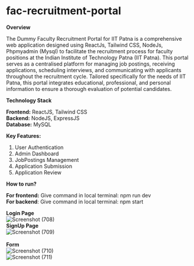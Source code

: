 # **fac-recruitment-portal**

**Overview** <br/>

The Dummy Faculty Recruitment Portal for IIT Patna is a comprehensive web application designed using ReactJs, Tailwind CSS, NodeJs, Phpmyadmin (Mysql) to facilitate the recruitment process for faculty positions at the Indian Institute of Technology Patna (IIT Patna). This portal serves as a centralised platform for managing job postings, receiving applications, scheduling interviews, and communicating with applicants throughout the recruitment cycle. Tailored specifically for the needs of IIT Patna, this portal integrates educational, professional, and personal information to ensure a thorough evaluation of potential candidates.

**Technology Stack** <br/>

**Frontend:** ReactJS, Tailwind CSS <br/>
**Backend:** NodeJS, ExpressJS <br/>
**Database:** MySQL <br/>

**Key Features:** <br/>

1. User Authentication
2. Admin Dashboard
3. JobPostings Management
4. Application Submission
5. Application Review

**How to run?** <br/>

**For frontend:** Give command in local terminal: npm run dev <br/>
**For backend**: Give command in local terminal: npm start <br/>

**Login Page** <br/>
![Screenshot (708)](https://github.com/user-attachments/assets/443d1e55-1561-4db8-bb11-07b6f1985150)
<br/>
**SignUp Page** <br/>
![Screenshot (709)](https://github.com/user-attachments/assets/ad97c9dc-cf3c-4f5f-b7d5-1bcdf8fa6f5d)
<br/>
<br/>
**Form** <br/>
![Screenshot (710)](https://github.com/user-attachments/assets/ca590c03-c7d5-4ecc-b654-c472a0ed08ba)
<br/>
![Screenshot (711)](https://github.com/user-attachments/assets/78c771c5-4171-4d35-a782-a596fef24d4a)
<br/>


